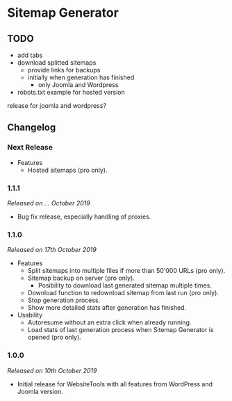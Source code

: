 # Sitemap Generator

## TODO
- add tabs
- download splitted sitemaps
	- provide links for backups
	- initially when generation has finished
		- only Joomla and Wordpress
- robots.txt example for hosted version

release for joomla and wordpress?

## Changelog

### Next Release
- Features
	- Hosted sitemaps (pro only).

### 1.1.1
*Released on ... October 2019*

- Bug fix release, especially handling of proxies.


### 1.1.0
*Released on 17th October 2019*

- Features
	- Split sitemaps into multiple files if more than 50'000 URLs (pro only).
	- Sitemap backup on server (pro only).
		- Posibility to download last generated sitemap multiple times.
	- Download function to redownload sitemap from last run (pro only).
	- Stop generation process.
	- Show more detailed stats after generation has finished.
- Usability
	- Autoresume without an extra click when already running.
	- Load stats of last generation process when Sitemap Generator is opened (pro only).

### 1.0.0
*Released on 10th October 2019* 

- Initial release for WebsiteTools with all features from WordPress and Joomla version.
